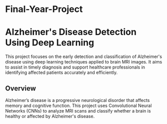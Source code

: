 # Final-Year-Project
# Alzheimer's Disease Detection Using Deep Learning

This project focuses on the early detection and classification of Alzheimer's disease using deep learning techniques applied to brain MRI images. It aims to assist in timely diagnosis and support healthcare professionals in identifying affected patients accurately and efficiently.

## Overview
Alzheimer’s disease is a progressive neurological disorder that affects memory and cognitive function. This project uses Convolutional Neural Networks (CNNs) to analyze MRI scans and classify whether a brain is healthy or affected by Alzheimer's disease.

